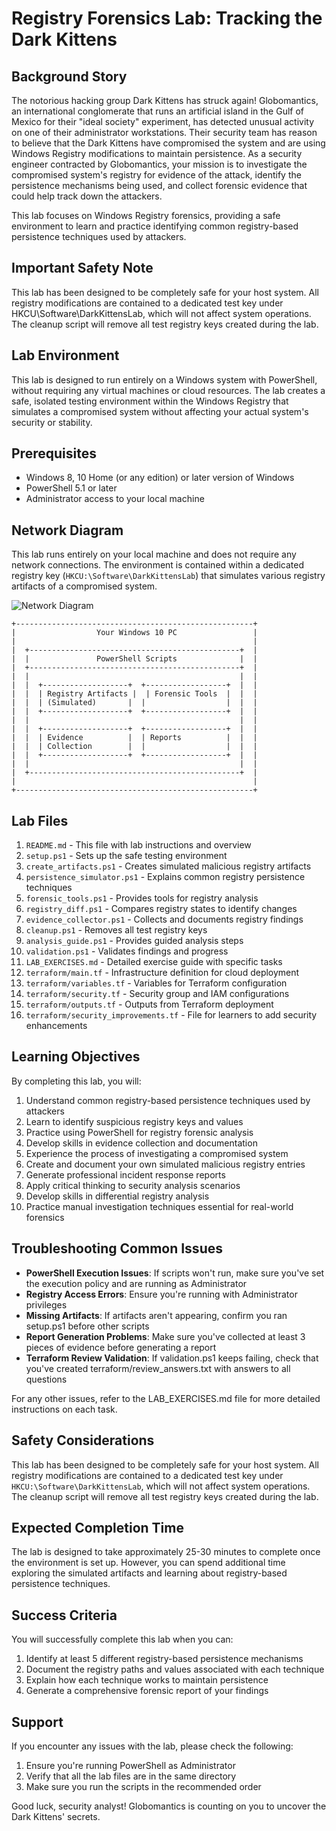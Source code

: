 # Registry Forensics Lab: Tracking the Dark Kittens

## Background Story

The notorious hacking group Dark Kittens has struck again! Globomantics, an international conglomerate that runs an artificial island in the Gulf of Mexico for their "ideal society" experiment, has detected unusual activity on one of their administrator workstations. Their security team has reason to believe that the Dark Kittens have compromised the system and are using Windows Registry modifications to maintain persistence.
As a security engineer contracted by Globomantics, your mission is to investigate the compromised system's registry for evidence of the attack, identify the persistence mechanisms being used, and collect forensic evidence that could help track down the attackers.

This lab focuses on Windows Registry forensics, providing a safe environment to learn and practice identifying common registry-based persistence techniques used by attackers.

## Important Safety Note
This lab has been designed to be completely safe for your host system. All registry modifications are contained to a dedicated test key under HKCU\Software\DarkKittensLab, which will not affect system operations. The cleanup script will remove all test registry keys created during the lab.

## Lab Environment

This lab is designed to run entirely on a Windows system with PowerShell, without requiring any virtual machines or cloud resources. The lab creates a safe, isolated testing environment within the Windows Registry that simulates a compromised system without affecting your actual system's security or stability.

## Prerequisites

- Windows 8, 10 Home (or any edition) or later version of Windows
- PowerShell 5.1 or later
- Administrator access to your local machine

## Network Diagram

This lab runs entirely on your local machine and does not require any network connections. The environment is contained within a dedicated registry key (`HKCU:\Software\DarkKittensLab`) that simulates various registry artifacts of a compromised system.

![Network Diagram](network-diagram.svg)

```
+-----------------------------------------------------+
|                  Your Windows 10 PC                 |
|                                                     |
|  +-----------------------------------------------+  |
|  |               PowerShell Scripts              |  |
|  +-----------------------------------------------+  |
|  |                                               |  |
|  |  +-------------------+  +------------------+  |  |
|  |  | Registry Artifacts |  | Forensic Tools  |  |  |
|  |  | (Simulated)       |  |                  |  |  |
|  |  +-------------------+  +------------------+  |  |
|  |                                               |  |
|  |  +-------------------+  +------------------+  |  |
|  |  | Evidence          |  | Reports          |  |  |
|  |  | Collection        |  |                  |  |  |
|  |  +-------------------+  +------------------+  |  |
|  |                                               |  |
|  +-----------------------------------------------+  |
|                                                     |
+-----------------------------------------------------+
```

## Lab Files

1. `README.md` - This file with lab instructions and overview
2. `setup.ps1` - Sets up the safe testing environment
3. `create_artifacts.ps1` - Creates simulated malicious registry artifacts
4. `persistence_simulator.ps1` - Explains common registry persistence techniques
5. `forensic_tools.ps1` - Provides tools for registry analysis
6. `registry_diff.ps1` - Compares registry states to identify changes
7. `evidence_collector.ps1` - Collects and documents registry findings
8. `cleanup.ps1` - Removes all test registry keys
9. `analysis_guide.ps1` - Provides guided analysis steps
10. `validation.ps1` - Validates findings and progress
11. `LAB_EXERCISES.md` - Detailed exercise guide with specific tasks
12. `terraform/main.tf` - Infrastructure definition for cloud deployment
13. `terraform/variables.tf` - Variables for Terraform configuration
14. `terraform/security.tf` - Security group and IAM configurations
15. `terraform/outputs.tf` - Outputs from Terraform deployment
16. `terraform/security_improvements.tf` - File for learners to add security enhancements

## Learning Objectives

By completing this lab, you will:

1. Understand common registry-based persistence techniques used by attackers
2. Learn to identify suspicious registry keys and values
3. Practice using PowerShell for registry forensic analysis
4. Develop skills in evidence collection and documentation
5. Experience the process of investigating a compromised system
6. Create and document your own simulated malicious registry entries
7. Generate professional incident response reports
8. Apply critical thinking to security analysis scenarios
9. Develop skills in differential registry analysis
10. Practice manual investigation techniques essential for real-world forensics


## Troubleshooting Common Issues

- **PowerShell Execution Issues**: If scripts won't run, make sure you've set the execution policy and are running as Administrator
- **Registry Access Errors**: Ensure you're running with Administrator privileges
- **Missing Artifacts**: If artifacts aren't appearing, confirm you ran setup.ps1 before other scripts
- **Report Generation Problems**: Make sure you've collected at least 3 pieces of evidence before generating a report
- **Terraform Review Validation**: If validation.ps1 keeps failing, check that you've created terraform/review_answers.txt with answers to all questions

For any other issues, refer to the LAB_EXERCISES.md file for more detailed instructions on each task.

## Safety Considerations

This lab has been designed to be completely safe for your host system. All registry modifications are contained to a dedicated test key under `HKCU:\Software\DarkKittensLab`, which will not affect system operations. The cleanup script will remove all test registry keys created during the lab.

## Expected Completion Time

The lab is designed to take approximately 25-30 minutes to complete once the environment is set up. However, you can spend additional time exploring the simulated artifacts and learning about registry-based persistence techniques.

## Success Criteria

You will successfully complete this lab when you can:

1. Identify at least 5 different registry-based persistence mechanisms
2. Document the registry paths and values associated with each technique
3. Explain how each technique works to maintain persistence
4. Generate a comprehensive forensic report of your findings

## Support

If you encounter any issues with the lab, please check the following:

1. Ensure you're running PowerShell as Administrator
2. Verify that all the lab files are in the same directory
3. Make sure you run the scripts in the recommended order

Good luck, security analyst! Globomantics is counting on you to uncover the Dark Kittens' secrets.
